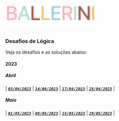 [<img height="80px" src="../.github/assets/logo.svg" />](https://discord.gg/ballerini)

### Desafios de Lógica

Veja os desafios e as soluções abaixo:

#### 2023

##### Abril

| [**_`03/04/2023`_**](./2023/april/04-03-23/)
| [**_`14/04/2023`_**](./2023/april/04-14-23/)
| [**_`17/04/2023`_**](./2023/april/04-17-23/)
| [**_`28/04/2023`_**](./2023/april/04-28-23/) |

##### Maio

| [**_`01/05/2023`_**](./2023/may/05-01-23/)
| [**_`08/05/2023`_**](./2023/may/05-08-23/)
| [**_`15/05/2023`_**](./2023/may/05-15-23/)
| [**_`29/05/2023`_**](./2023/may/05-29-23/) |
